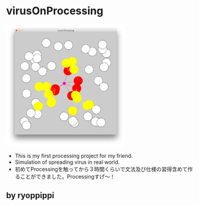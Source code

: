 # virusOnProcessing

<img src="./Screenshot/app.png" width="320">

*  This is my first processing project for my friend.
*  Simulation of spreading virus in real world.
* 初めてProcessingを触ってから３時間くらいで文法及び仕様の習得含めて作ることができました。Processingすげ〜！


## by ryoppippi
